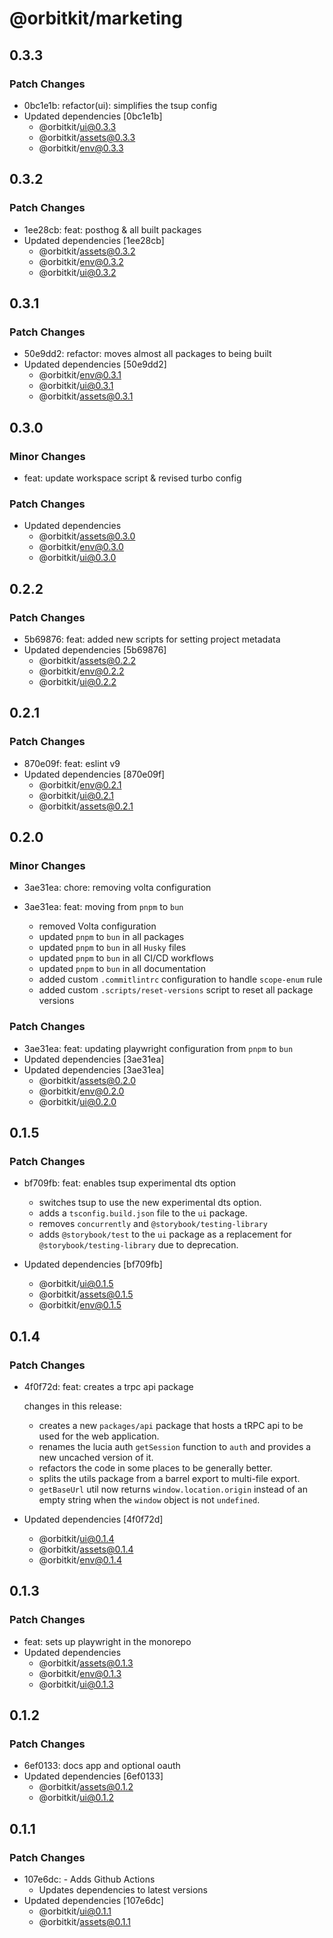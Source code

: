 # @orbitkit/marketing

## 0.3.3

### Patch Changes

- 0bc1e1b: refactor(ui): simplifies the tsup config
- Updated dependencies [0bc1e1b]
  - @orbitkit/ui@0.3.3
  - @orbitkit/assets@0.3.3
  - @orbitkit/env@0.3.3

## 0.3.2

### Patch Changes

- 1ee28cb: feat: posthog & all built packages
- Updated dependencies [1ee28cb]
  - @orbitkit/assets@0.3.2
  - @orbitkit/env@0.3.2
  - @orbitkit/ui@0.3.2

## 0.3.1

### Patch Changes

- 50e9dd2: refactor: moves almost all packages to being built
- Updated dependencies [50e9dd2]
  - @orbitkit/env@0.3.1
  - @orbitkit/ui@0.3.1
  - @orbitkit/assets@0.3.1

## 0.3.0

### Minor Changes

- feat: update workspace script & revised turbo config

### Patch Changes

- Updated dependencies
  - @orbitkit/assets@0.3.0
  - @orbitkit/env@0.3.0
  - @orbitkit/ui@0.3.0

## 0.2.2

### Patch Changes

- 5b69876: feat: added new scripts for setting project metadata
- Updated dependencies [5b69876]
  - @orbitkit/assets@0.2.2
  - @orbitkit/env@0.2.2
  - @orbitkit/ui@0.2.2

## 0.2.1

### Patch Changes

- 870e09f: feat: eslint v9
- Updated dependencies [870e09f]
  - @orbitkit/env@0.2.1
  - @orbitkit/ui@0.2.1
  - @orbitkit/assets@0.2.1

## 0.2.0

### Minor Changes

- 3ae31ea: chore: removing volta configuration
- 3ae31ea: feat: moving from `pnpm` to `bun`

  - removed Volta configuration
  - updated `pnpm` to `bun` in all packages
  - updated `pnpm` to `bun` in all `Husky` files
  - updated `pnpm` to `bun` in all CI/CD workflows
  - updated `pnpm` to `bun` in all documentation
  - added custom `.commitlintrc` configuration to handle `scope-enum` rule
  - added custom `.scripts/reset-versions` script to reset all package versions

### Patch Changes

- 3ae31ea: feat: updating playwright configuration from `pnpm` to `bun`
- Updated dependencies [3ae31ea]
- Updated dependencies [3ae31ea]
  - @orbitkit/assets@0.2.0
  - @orbitkit/env@0.2.0
  - @orbitkit/ui@0.2.0

## 0.1.5

### Patch Changes

- bf709fb: feat: enables tsup experimental dts option

  - switches tsup to use the new experimental dts option.
  - adds a `tsconfig.build.json` file to the `ui` package.
  - removes `concurrently` and `@storybook/testing-library`
  - adds `@storybook/test` to the `ui` package as a replacement for `@storybook/testing-library` due to deprecation.

- Updated dependencies [bf709fb]
  - @orbitkit/ui@0.1.5
  - @orbitkit/assets@0.1.5
  - @orbitkit/env@0.1.5

## 0.1.4

### Patch Changes

- 4f0f72d: feat: creates a trpc api package

  changes in this release:

  - creates a new `packages/api` package that hosts a tRPC api to be used for the web application.
  - renames the lucia auth `getSession` function to `auth` and provides a new uncached version of it.
  - refactors the code in some places to be generally better.
  - splits the utils package from a barrel export to multi-file export.
  - `getBaseUrl` util now returns `window.location.origin` instead of an empty string when the `window` object is not `undefined`.

- Updated dependencies [4f0f72d]
  - @orbitkit/ui@0.1.4
  - @orbitkit/assets@0.1.4
  - @orbitkit/env@0.1.4

## 0.1.3

### Patch Changes

- feat: sets up playwright in the monorepo
- Updated dependencies
  - @orbitkit/assets@0.1.3
  - @orbitkit/env@0.1.3
  - @orbitkit/ui@0.1.3

## 0.1.2

### Patch Changes

- 6ef0133: docs app and optional oauth
- Updated dependencies [6ef0133]
  - @orbitkit/assets@0.1.2
  - @orbitkit/ui@0.1.2

## 0.1.1

### Patch Changes

- 107e6dc: - Adds Github Actions
  - Updates dependencies to latest versions
- Updated dependencies [107e6dc]
  - @orbitkit/ui@0.1.1
  - @orbitkit/assets@0.1.1
